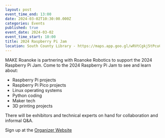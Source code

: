```yaml
---
layout: post
event_time_end: 13:00
date: 2024-03-02T10:30:00.000Z
categories: Events
published: true
event_date: 2024-03-02
event_time_start: 10:00
title: 2024 Raspberry Pi Jam
location: South County Library - https://maps.app.goo.gl/wRVtCgkj5tPcuC4a7
---
```


MAKE Roanoke is partnering with Roanoke Robotics to support the 2024 Raspberry
Pi Jam. Come to the 2024 Raspberry Pi Jam to see and learn about:

* Raspberry Pi projects
* Raspberry Pi Pico projects
* Linux operating systems
* Python coding
* Maker tech
* 3D printing projects

There will be exhibitors and technical experts on hand for collaboration and informal Q&A.

Sign up at the [Organizer Website](https://www.meetup.com/roanoke-robotics/events/297895359/)
